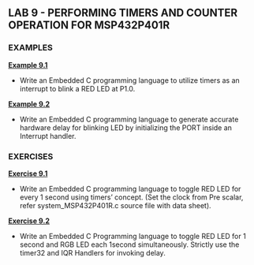 ## LAB 9 - PERFORMING TIMERS AND COUNTER OPERATION FOR MSP432P401R

### EXAMPLES

[**Example 9.1**](https://github.com/leander-dsouza/MSP432P401R/blob/master/Code%20Composer/LAB%209/Example9.1.c)

* Write an Embedded C programming language to utilize timers as an interrupt to blink a RED LED at P1.0.

[**Example 9.2**](https://github.com/leander-dsouza/MSP432P401R/blob/master/Code%20Composer/LAB%209/Example9.2.c)

* Write an Embedded C programming language to generate accurate hardware delay for blinking LED by initializing the PORT inside an Interrupt handler. 

### EXERCISES

[**Exercise 9.1**](https://github.com/leander-dsouza/MSP432P401R/blob/master/Code%20Composer/LAB%209/Exercise9.1.c)

* Write an Embedded C programming language to toggle RED LED for every 1 second using timers’ concept. (Set the clock from Pre scalar, refer system_MSP432P401R.c source file with data sheet).

[**Exercise 9.2**](https://github.com/leander-dsouza/MSP432P401R/blob/master/Code%20Composer/LAB%209/Exercise9.2.c)

* Write an Embedded C Programming language to toggle RED LED for 1 second and RGB LED each 1second simultaneously. Strictly use the timer32 and IQR Handlers for invoking delay.

